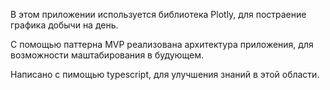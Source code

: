 В этом приложении используется библиотека Plotly, для постраение графика добычи на день.

С помощью паттерна MVP реализована архитектура приложения, для возможности маштабирования в будующем.

Написано с пимощью typescript, для улучшения знаний в этой области.
